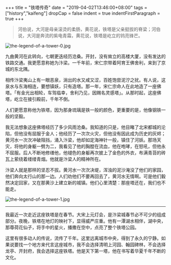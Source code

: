 +++
title = "铁塔传奇"
date = "2019-04-02T13:46:00+08:00"
tags = ["history","kaifeng"]
dropCap = false
indent = true
indentFirstParagraph = true
+++

> 河伯说，大河是母亲滚烫的柔肠，黄花说，铁塔是父亲挺拔的脊梁；河伯说，大河是奔流的紫电青霜，黄花说，铁塔是屹立的钨亮锋芒。

![the-legend-of-a-tower-0.jpg](/images/the-legend-of-a-tower-0.jpg)

九曲黄河在此转向，七朝更迭经历沧桑。开封，没有耸立的高楼大厦，没有发达的铁路交通。我更愿意称她为汴梁。一千年前，宋仁宗带着阿育王佛舍利，来到了京城的东北隅。

相传汴梁夷山上有一眼恶泉，淌出的水又咸又涩，百姓饱尝泥泞之扰。有人说，这泉水与东海相连，要想镇妖，只有造塔。那一年，宋仁宗命人在此地造了一座佛塔。「有金光出相轮，车驾临幸，舍利乃见，因赐名灵感塔」。从那时起，这座佛塔，屹立在接引殿前，千年不倒。

人们更愿意称他为铁塔，因为那身琉璃是铁一般的颜色，更重要的是，他像钢铁一般的坚毅。

我无法想象这座佛塔经历了多少风雨沧桑。我知道的只是，他目睹了北宋都城的沦陷，但他没有屈服于金人；他经历了一次次火灾，但他没有因此成为历史的灰烬；黄河水一次次冲破阻挡，涌入汴梁，他却如定海神针一般，镇住了河妖。那场天灾，将他的身躯一劈为二，我看见了他的胸膛在流血，他在咆哮，在怒吼，但他永不屈服。后人不断地修缮他，他褪色的身躯再次披上了金色的外衣，布满青苔的砖瓦上萦绕着缕缕青烟。他就是汴梁人的精神所在。

汴梁人就是那样的坚忍不拔。黄河水一次次决堤，浑浊的泥沙淹没了他们的家园，他们奔向太行山的那一边。人们劝他们不要再回去了，黄河水无情啊。可是他们毅然决定回家，又在那黄沙上建立新的城镇。他们心里清楚：那座塔还在，我们也不能走。

![the-legend-of-a-tower-1.jpg](/images/the-legend-of-a-tower-1.jpg)

---

我最近一次走近这座铁塔是在春节。大宋上元灯会，是汴梁城春节必不可少的组成部分。夜晚，铁塔在地灯的映衬下，显得威严庄重。他有一潭湖水相伴，湖中央，那尊荷花仙子，将手中的星火，播撒在空中，点亮了整个铁塔公园。

这里有很多动人的传说，流传了千年。这里远离城市中央，得到了永久的宁静。如果说要找一个地方来代言这座城市，我不会选择清明上河园、翰园碑林，不会选择龙亭、开封府，我会选择这座铁塔。他是天下第一塔，他在书写着华夏千年不断的文化。